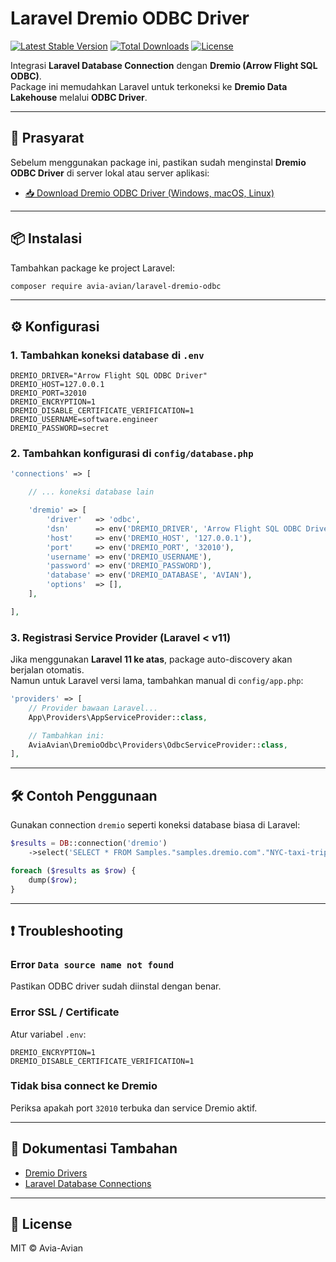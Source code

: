 # Laravel Dremio ODBC Driver

[![Latest Stable Version](https://img.shields.io/packagist/v/avia-avian/laravel-dremio-odbc.svg?style=flat-square)](https://packagist.org/packages/avia-avian/laravel-dremio-odbc)
[![Total Downloads](https://img.shields.io/packagist/dt/avia-avian/laravel-dremio-odbc.svg?style=flat-square)](https://packagist.org/packages/avia-avian/laravel-dremio-odbc)
[![License](https://img.shields.io/github/license/avia-avian/laravel-dremio-odbc?style=flat-square)](LICENSE)

Integrasi **Laravel Database Connection** dengan **Dremio (Arrow Flight SQL ODBC)**.  
Package ini memudahkan Laravel untuk terkoneksi ke **Dremio Data Lakehouse** melalui **ODBC Driver**.

---

## 🚀 Prasyarat

Sebelum menggunakan package ini, pastikan sudah menginstal **Dremio ODBC Driver** di server lokal atau server aplikasi:

- [📥 Download Dremio ODBC Driver (Windows, macOS, Linux)](https://www.dremio.com/drivers/)

---

## 📦 Instalasi

Tambahkan package ke project Laravel:

```bash
composer require avia-avian/laravel-dremio-odbc
```

---

## ⚙️ Konfigurasi

### 1. Tambahkan koneksi database di `.env`

```env
DREMIO_DRIVER="Arrow Flight SQL ODBC Driver"
DREMIO_HOST=127.0.0.1
DREMIO_PORT=32010
DREMIO_ENCRYPTION=1
DREMIO_DISABLE_CERTIFICATE_VERIFICATION=1
DREMIO_USERNAME=software.engineer
DREMIO_PASSWORD=secret
```

### 2. Tambahkan konfigurasi di `config/database.php`

```php
'connections' => [

    // ... koneksi database lain

    'dremio' => [
        'driver'   => 'odbc',
        'dsn'      => env('DREMIO_DRIVER', 'Arrow Flight SQL ODBC Driver'),
        'host'     => env('DREMIO_HOST', '127.0.0.1'),
        'port'     => env('DREMIO_PORT', '32010'),
        'username' => env('DREMIO_USERNAME'),
        'password' => env('DREMIO_PASSWORD'),
        'database' => env('DREMIO_DATABASE', 'AVIAN'),
        'options'  => [],
    ],

],
```

### 3. Registrasi Service Provider (Laravel < v11)

Jika menggunakan **Laravel 11 ke atas**, package auto-discovery akan berjalan otomatis.  
Namun untuk Laravel versi lama, tambahkan manual di `config/app.php`:

```php
'providers' => [
    // Provider bawaan Laravel...
    App\Providers\AppServiceProvider::class,

    // Tambahkan ini:
    AviaAvian\DremioOdbc\Providers\OdbcServiceProvider::class,
],
```

---

## 🛠️ Contoh Penggunaan

Gunakan connection `dremio` seperti koneksi database biasa di Laravel:

```php
$results = DB::connection('dremio')
    ->select('SELECT * FROM Samples."samples.dremio.com"."NYC-taxi-trips" LIMIT 10');

foreach ($results as $row) {
    dump($row);
}
```

---

## ❗ Troubleshooting

### Error `Data source name not found`
Pastikan ODBC driver sudah diinstal dengan benar.

### Error SSL / Certificate
Atur variabel `.env`:
```env
DREMIO_ENCRYPTION=1
DREMIO_DISABLE_CERTIFICATE_VERIFICATION=1
```

### Tidak bisa connect ke Dremio
Periksa apakah port `32010` terbuka dan service Dremio aktif.

---

## 📖 Dokumentasi Tambahan

- [Dremio Drivers](https://www.dremio.com/drivers/)  
- [Laravel Database Connections](https://laravel.com/docs/master/database#configuration)  

---

## 📄 License

MIT © Avia-Avian

